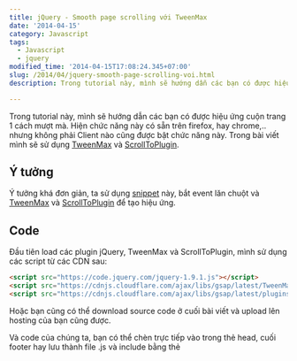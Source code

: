 ```yaml
---
title: jQuery - Smooth page scrolling với TweenMax
date: '2014-04-15'
category: Javascript
tags:
  - Javascript
  - jquery
modified_time: '2014-04-15T17:08:24.345+07:00'
slug: /2014/04/jquery-smooth-page-scrolling-voi.html
description: Trong tutorial này, mình sẽ hướng dẫn các bạn có được hiệu ứng cuộn trang 1 cách mượt mà. Hiện chức năng này có sẵn trên firefox, hay chrome,.. nhưng không phải Client nào cũng được bật chức năng này. Trong bài viết mình sẽ sử dụng TweenMax và ScrollToPlugin

---
```


Trong tutorial này, mình sẽ hướng dẫn các bạn có được hiệu ứng cuộn trang 1 cách mượt mà. Hiện chức năng này có sẵn trên firefox, hay chrome,.. nhưng không phải Client nào cũng được bật chức năng này. Trong bài viết mình sẽ sử dụng [TweenMax](https://www.greensock.com/tweenmax/) và [ScrollToPlugin](https://api.greensock.com/js/com/greensock/plugins/ScrollToPlugin.html).

## Ý tưởng

Ý tưởng khá đơn giản, ta sử dụng [snippet](https://blog.bassta.bg/2013/05/get-mousewheel-event-delta/) này, bắt event lăn chuột và [TweenMax](https://www.greensock.com/tweenmax/) và [ScrollToPlugin](https://api.greensock.com/js/com/greensock/plugins/ScrollToPlugin.html) để tạo hiệu ứng.

## Code

Đầu tiên load các plugin jQuery, TweenMax và ScrollToPlugin, mình sử dụng các script từ các CDN sau:

```html
<script src="https://code.jquery.com/jquery-1.9.1.js"></script>
<script src="https://cdnjs.cloudflare.com/ajax/libs/gsap/latest/TweenMax.min.js"></script>
<script src="https://cdnjs.cloudflare.com/ajax/libs/gsap/latest/plugins/ScrollToPlugin.min.js"></script>
```

Hoặc bạn cũng có thể download source code ở cuối bài viết và upload lên hosting của bạn cũng được.

Và code của chúng ta, bạn có thể chèn trực tiếp vào trong thẻ head, cuối footer hay lưu thành file .js và include bằng thẻ <script>

```

$(function(){

        var $window = $(window);
 var scrollTime = 1.2;
 var scrollDistance = 170;

 $window.on("mousewheel DOMMouseScroll", function(event){

  event.preventDefault();

  var delta = event.originalEvent.wheelDelta/120 || -event.originalEvent.detail/3;
  var scrollTop = $window.scrollTop();
  var finalScroll = scrollTop - parseInt(delta*scrollDistance);

  TweenMax.to($window, scrollTime, {
   scrollTo : { y: finalScroll, autoKill:true },
    ease: Power1.easeOut,
    overwrite: 5
   });

 });
});

```

Nếu bạn muốn cuộn nhanh hơn, tăng biến scrollTime lên với số thích hợp, còn muốn chậm lại thì giảm nó xuống.

Code: [Download Files](https://bassta.bg/downloads/smooth-page-scroll.zip) | [View Demo](https://bassta.bg/demos/smooth-page-scroll/)

Chúc bạn thành công!
